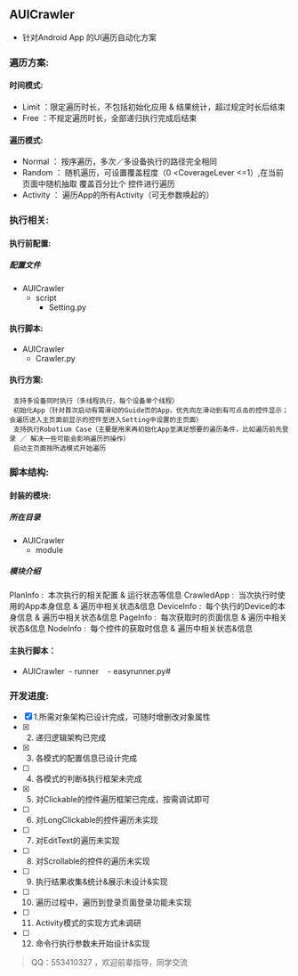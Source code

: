 ## AUICrawler
* 针对Android App 的UI遍历自动化方案 

### 遍历方案:
#### 时间模式:
* Limit ：限定遍历时长，不包括初始化应用 & 结果统计，超过规定时长后结束
* Free  ：不规定遍历时长，全部递归执行完成后结束
#### 遍历模式:
* Normal ： 按序遍历，多次／多设备执行的路径完全相同
* Random ： 随机遍历，可设置覆盖程度（0 <CoverageLever <=1）,在当前页面中随机抽取 覆盖百分比个 控件进行遍历
* Activity ： 遍历App的所有Activity（可无参数唤起的）
### 执行相关:
#### 执行前配置:
##### 配置文件
- AUICrawler
  - script
    - Setting.py
#### 执行脚本:
- AUICrawler
  - Crawler.py
#### 执行方案:
```
 支持多设备同时执行（多线程执行，每个设备单个线程）
 初始化App（针对首次启动有需滑动的Guide页的App，优先向左滑动到有可点击的控件显示；会遍历进入主页面前显示的控件至进入Setting中设置的主页面）
 支持执行Robotium Case（主要是用来再初始化App至满足想要的遍历条件，比如遍历前先登录 ／ 解决一些可能会影响遍历的操作）
 启动主页面按所选模式开始遍历
```
### 脚本结构:
#### 封装的模块:
##### 所在目录
- AUICrawler
  - module
##### 模块介绍
PlanInfo :  本次执行的相关配置 & 运行状态等信息 
CrawledApp :  当次执行时使用的App本身信息 & 遍历中相关状态&信息 
DeviceInfo :  每个执行的Device的本身信息 & 遍历中相关状态&信息 
PageInfo :  每次获取时的页面信息 & 遍历中相关状态&信息 
NodeInfo :  每个控件的获取时信息 & 遍历中相关状态&信息 
#### 主执行脚本： 
- AUICrawler
  - runner
    - easyrunner.py#

### 开发进度:

- [x] 1.所需对象架构已设计完成，可随时增删改对象属性 
- [x] 2. 递归逻辑架构已完成 
- [x] 3. 各模式的配置信息已设计完成 
- [ ] 4. 各模式的判断&执行框架未完成 
- [x] 5. 对Clickable的控件遍历框架已完成，按需调试即可 
- [ ] 6. 对LongClickable的控件遍历未实现 
- [ ] 7. 对EditText的遍历未实现 
- [ ] 8. 对Scrollable的控件的遍历未实现  
- [ ] 9. 执行结果收集&统计&展示未设计&实现 
- [ ] 10. 遍历过程中，遍历到登录页面登录功能未实现 
- [ ] 11. Activity模式的实现方式未调研  
- [ ] 12. 命令行执行参数未开始设计&实现 

> QQ：553410327 ，欢迎前辈指导，同学交流 
